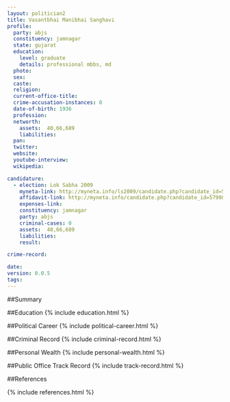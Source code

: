 ```yaml
---
layout: politician2
title: Vasantbhai Manibhai Sanghavi
profile: 
  party: abjs
  constituency: jamnagar
  state: gujarat
  education: 
    level: graduate
    details: professional mbbs, md
  photo: 
  sex: 
  caste: 
  religion: 
  current-office-title: 
  crime-accusation-instances: 0
  date-of-birth: 1936
  profession: 
  networth: 
    assets:  40,66,689
    liabilities: 
  pan: 
  twitter: 
  website: 
  youtube-interview: 
  wikipedia: 

candidature: 
  - election: Lok Sabha 2009
    myneta-link: http://myneta.info/ls2009/candidate.php?candidate_id=5799
    affidavit-link: http://myneta.info/candidate.php?candidate_id=5799&scan=original
    expenses-link: 
    constituency: jamnagar 
    party: abjs
    criminal-cases: 0
    assets:  40,66,689
    liabilities: 
    result:  

crime-record: 

date: 
version: 0.0.5
tags: 
---
```

##Summary


##Education
{% include education.html %}


##Political Career
{% include political-career.html %}


##Criminal Record
{% include criminal-record.html %}


##Personal Wealth
{% include personal-wealth.html %}


##Public Office Track Record
{% include track-record.html %}


##References


{% include references.html %}